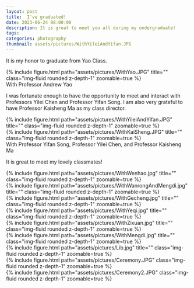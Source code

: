 ```yaml
---
layout: post
title:  I've graduated!
date: 2023-06-24 08:00:00
description: It is great to meet you all during my undergraduate!
tags: 
categories: photography
thumbnail: assets/pictures/WithYileiAndYifan.JPG
---
```


<p> It is my honor to graduate from Yao Class. </p>
<div class="row">
    <div class="col-sm mt-3 mt-md-0">
        {% include figure.html path="assets/pictures/WithYao.JPG" title="" class="img-fluid rounded z-depth-1" zoomable=true %}
    </div>
</div>
<div class="caption">
    With Professor Andrew Yao 
</div>

<p> I was fortunate enough to have the opportunity to meet and interact with Professors Yilei Chen and Professor Yifan Song. I am also very grateful to have Professor Kaisheng Ma as my class director. </p>

<div class="row justify-content-sm-center">
    <div class="col-sm-8 mt-3 mt-md-0">
        {% include figure.html path="assets/pictures/WithYileiAndYifan.JPG" title="" class="img-fluid rounded z-depth-1" zoomable=true %}
    </div>
    <div class="col-sm-4 mt-3 mt-md-0">
        {% include figure.html path="assets/pictures/WithKaiSheng.JPG" title="" class="img-fluid rounded z-depth-1" zoomable=true %}
    </div>
</div>
<div class="caption">
    With Professor Yifan Song, Professor Yilei Chen, and Professor Kaisheng Ma
</div>

<p> It is great to meet my lovely classmates! </p>

<div class="row justify-content-sm-center">
    <div class="col-sm-8 mt-3 mt-md-0">
        {% include figure.html path="assets/pictures/WithWenhao.jpg" title="" class="img-fluid rounded z-depth-1" zoomable=true %}
    </div>
    <div class="col-sm-4 mt-3 mt-md-0">
        {% include figure.html path="assets/pictures/WithWanrongAndMengdi.jpg" title="" class="img-fluid rounded z-depth-1" zoomable=true %}
    </div>
</div>

<div class="row">
    <div class="col-sm mt-3 mt-md-0">
        {% include figure.html path="assets/pictures/WithGecheng.jpg" title="" class="img-fluid rounded z-depth-1" zoomable=true %}
    </div>
    <div class="col-sm mt-3 mt-md-0">
        {% include figure.html path="assets/pictures/WithYeqi.jpg" title="" class="img-fluid rounded z-depth-1" zoomable=true %}
    </div>
    <div class="col-sm mt-3 mt-md-0">
        {% include figure.html path="assets/pictures/WithZixuan.jpg" title="" class="img-fluid rounded z-depth-1" zoomable=true %}
    </div>
</div>

<div class="row justify-content-sm-center">
    <div class="col-sm-8 mt-3 mt-md-0">
        {% include figure.html path="assets/pictures/WithMengdi.jpg" title="" class="img-fluid rounded z-depth-1" zoomable=true %}
    </div>
    <div class="col-sm-4 mt-3 mt-md-0">
        {% include figure.html path="assets/pictures/Lib.jpg" title="" class="img-fluid rounded z-depth-1" zoomable=true %}
    </div>
</div>

<div class="row mt-3">
    <div class="col-sm mt-3 mt-md-0">
        {% include figure.html path="assets/pictures/Ceremony.JPG"  class="img-fluid rounded z-depth-1" zoomable=true %}
    </div>
    <div class="col-sm mt-3 mt-md-0">
        {% include figure.html path="assets/pictures/Ceremony2.JPG" class="img-fluid rounded z-depth-1" zoomable=true %}
    </div>
</div>